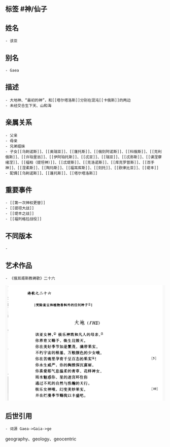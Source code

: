 ## 标签  #神/仙子
## 姓名
	- 该亚
## 别名
	- Gaea
## 描述
	- 大地神、“最初的神”，和[[塔尔塔洛斯]]分别在混沌[[卡俄斯]]的两边
	- 未经交合生下天、山和海
## 亲属关系
	- 父亲
	- 母亲
	- 兄弟姐妹
	- 子女[[乌剌诺斯]]、[[奥瑞亚]]、[[蓬托斯]]、[[俄刻阿诺斯]]、[[科俄斯]]、[[克利俄斯]]、[[许珀里翁]]、[[伊阿珀托斯]]、[[忒亚]]、[[瑞亚]]、[[忒弥斯]]、[[谟涅摩绪涅]]、[[福柏（提坦神）]]、[[忒堤斯]]、[[克洛诺斯]]、[[库克罗普斯]]、[[百手神]]、[[涅柔斯]]、[[陶玛斯]]、[[福耳库斯]]、[[刻托]]、[[欧律比亚]]、[[堤丰]]
	- 配偶[[乌剌诺斯]]、[[蓬托斯]]、[[塔尔塔洛斯]]
## 重要事件
	- [[第一次神权更替]]
	- [[提坦大战]]
	- [[堤丰之战]]
	- [[福列格拉战役]]
## 不同版本
	-
## 艺术作品
	- 《俄耳甫斯教祷歌》二十六
 ![](../assets/《俄耳甫斯教祷歌》二十六.png)
## 后世引用
	- 词源 Gaea->Gaia->ge
geography、geology、geocentric
